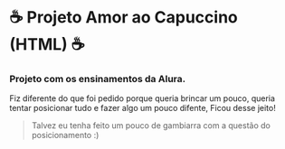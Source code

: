 # ☕ Projeto Amor ao Capuccino (HTML) ☕
### Projeto com os ensinamentos da Alura.
Fiz diferente do que foi pedido porque queria brincar um pouco, queria tentar posicionar tudo e fazer algo um pouco difente, Ficou desse jeito! 
> Talvez eu tenha feito um pouco de gambiarra com a questão do posicionamento :)
